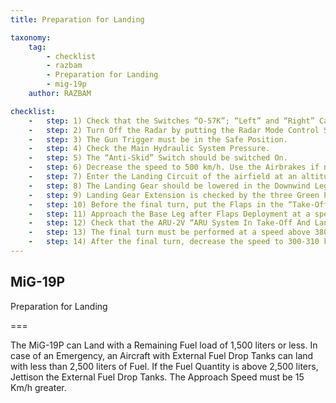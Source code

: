 ```yaml
---
title: Preparation for Landing

taxonomy:
    tag:
        - checklist
        - razbam
        - Preparation for Landing
        - mig-19p
    author: RAZBAM

checklist:
    -   step: 1) Check that the Switches “O-57K”; “Left” and “Right” Cannons; “GCAM” and “GCAM Ext.” on the RH Side Panel are selected Off.
    -   step: 2) Turn Off the Radar by putting the Radar Mode Control Switch on the Radar Control Panel to “Off”.
    -   step: 3) The Gun Trigger must be in the Safe Position.
    -   step: 4) Check the Main Hydraulic System Pressure.
    -   step: 5) The “Anti-Skid” Switch should be switched On.
    -   step: 6) Decrease the speed to 500 km/h. Use the Airbrakes if necessary.
    -   step: 7) Enter the Landing Circuit of the airfield at an altitude of 500 meters.
    -   step: 8) The Landing Gear should be lowered in the Downwind Leg before the third turn at a maximum speed of 500 km/h.
    -   step: 9) Landing Gear Extension is checked by the three Green Position lights on the PPS-1 panel. Keep the Gear Lever in its Down Position. The Red “Retract Gear” Lamp on the PPS-1 must be Off after the Landing Gear is Extended.
    -   step: 10) Before the final turn, put the Flaps in the “Take-Off” Position and then into the “Landing” position. Check this by verifying the illumination of the “Flaps Deployed” lamp on the PPS-1 panel. When the Flaps are deployed, the Aircraft becomes a little tail heavy. This is easily corrected by pushing the stick forward. <br />WARNING If after Flap Deployment there is a sudden induced Roll, Retract the Flaps immediately.
    -   step: 11) Approach the Base Leg after Flaps Deployment at a speed of 400 km/h. 
    -   step: 12) Check that the ARU-2V “ARU System In Take-Off And Landing Position” Lamp is illuminated and that the Indicator Pointer is in the leftmost position, indicating a “Long Lever Arm” Position of the System. <br />NOTE The Lamp may not illuminate at speeds above 420 km/h.
    -   step: 13) The final turn must be performed at a speed above 380 km/h. The recovery from this turn should be completed at an altitude of 250 meters.
    -   step: 14) After the final turn, decrease the speed to 300-310 km/h.
---
```


## MiG-19P 
Preparation for Landing

===

The MiG-19P can Land with a Remaining Fuel load of 1,500 liters or less. In case of an Emergency, an Aircraft with External Fuel Drop Tanks can land with less than 2,500 liters of Fuel. If the Fuel Quantity is above 2,500 liters, Jettison the External Fuel Drop Tanks. The Approach Speed must be 15 Km/h greater.
